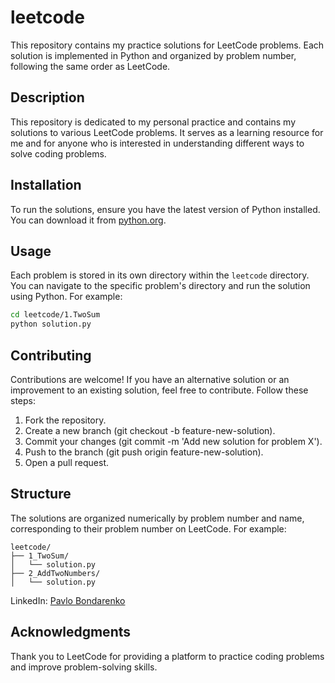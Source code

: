 # leetcode

This repository contains my practice solutions for LeetCode problems. Each solution is implemented in Python and organized by problem number, following the same order as LeetCode.

## Description

This repository is dedicated to my personal practice and contains my solutions to various LeetCode problems. It serves as a learning resource for me and for anyone who is interested in understanding different ways to solve coding problems.

## Installation

To run the solutions, ensure you have the latest version of Python installed. You can download it from [python.org](https://www.python.org/).

## Usage

Each problem is stored in its own directory within the `leetcode` directory. You can navigate to the specific problem's directory and run the solution using Python. For example:

```bash
cd leetcode/1.TwoSum
python solution.py
```

## Contributing

Contributions are welcome! If you have an alternative solution or an improvement to an existing solution, feel free to contribute. Follow these steps:

1. Fork the repository.
2. Create a new branch (git checkout -b feature-new-solution).
3. Commit your changes (git commit -m 'Add new solution for problem X').
4. Push to the branch (git push origin feature-new-solution).
5. Open a pull request.

## Structure

The solutions are organized numerically by problem number and name, corresponding to their problem number on LeetCode. For example:

```
leetcode/
├── 1_TwoSum/
│   └── solution.py
├── 2_AddTwoNumbers/
│   └── solution.py
```



LinkedIn: [Pavlo Bondarenko](https://www.linkedin.com/in/mrbondarenko/)

## Acknowledgments

Thank you to LeetCode for providing a platform to practice coding problems and improve problem-solving skills.

